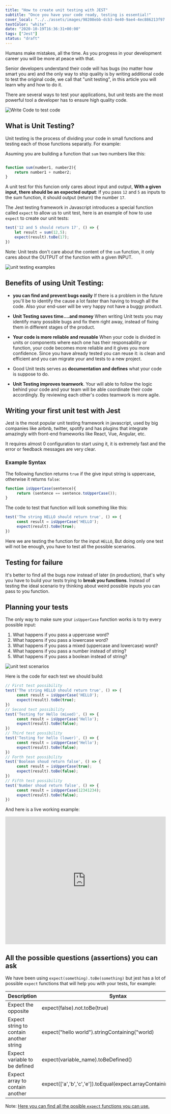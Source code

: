 ```yaml
---
title: "How to create unit testing with JEST"
subtitle: "Once you have your code ready, testing is essential!"
cover_local: "../../assets/images/98208ebb-dcb3-4e40-9ae4-4ec886213f97.jpeg"
textColor: "white"
date: "2020-10-19T16:36:31+00:00"
tags: ["Jest"]
status: "draft"
---
```


Humans make mistakes, all the time. As you progress in your development career you will be more at peace with that.

Senior developers understand their code will has bugs (no matter how smart you are) and the only way to ship quality is by writing additional code to test the original code, we call that "unit testing", in this article you will learn why and how to do it.

There are several ways to test your applications, but unit tests are the most powerful tool a developer has to ensure high quality code.

![Write Code to test code](../../assets/images/6b4upqv6at321.jpg)

 
## What is Unit Testing?

Unit testing is the process of dividing your code in small functions and testing each of those functions separatly. For example:

Asuming you are building a function that `sum` two numbers like this:

```js

function sum(number1, number2){
    return number1 + number2;
}
```

A unit test for this funcion only cares about input and output, **With a given input, there should be an expected output**: If you pass `12` and `5` as inputs to the sum function, it should output (return) the number `17`.

The Jest testing framework in Javascript introduces a special function called `expect` to allow us to unit test, here is an example of how to use `expect` to create our unit tests:

```js
test('12 and 5 should return 17', () => {
    let result = sum(12,5);
    expect(result).toBe(17);
})
```

Note: Unit tests don't care about the content of the `sum` function, it only cares about the OUTPUT of the function with a given INPUT.

![unit testing examples](../../assets/images/unit-test1.png)


## Benefits of using Unit Testing:

+ **you can find and prevent bugs easily** If there is a problem in the future you'll be to identify the cause a lot faster than having to trough all the code. Also your end-user will be very happy not have a buggy product.

+ **Unit Testing saves time....and money** When writing Unit tests you may identify many possible bugs and fix them right away, instead of fixing them in different stages of the product.

+ **Your code is more reliable and reusable** When your code is divided in units or components where each one has their responsability or function, your code becomes more reliable and it gives you more confidence. 
Since you have already tested you can reuse it: is clean and efficient and you can migrate your and tests to a new project.

+ Good Unit tests serves as **documentation and defines** what your code is suppose to do.

+ **Unit Testing improves teamwork**. Your will able to follow the logic behind your code and your team will be able coordinate their code accordingly. By reviewing each other's codes teamwork is more agile.

## Writing your first unit test with Jest

Jest is the most popular unit testing framework in javascript, used by big companies like airbnb, twitter, spotify and has plugins that integrate amazingly with front-end frameworks like React, Vue, Angular, etc.

It requires almost 0 configuration to start using it, it is extremely fast and the error or feedback messages are very clear.

### Example Syntax

The following function returns `true` if the give input string is uppercase, otherwise it returns `false`:

```js
function isUpperCase(sentence){
     return (sentence == sentence.toUpperCase());
}
```

The code to test that function will look something like this:

```js
test('The string HELLO should return true', () => {
     const result = isUpperCase('HELLO');
     expect(result).toBe(true);
})
```
Here we are testing the function for the input `HELLO`, But doing only one test will not be enough, you have to test all the possible scenarios.

## Testing for failure

It's better to find all the bugs now instead of later (in production), that's why you have to build your tests trying to **break you functions**.
Instead of testing the ideal scenario try thinking about weird possible inputs you can pass to you function.

## Planning your tests

The only way to make sure your `isUpperCase` function works is to try every possible input:

1. What happens if you pass a uppercase word?
2. What happens if you pass a lowercase word?
3. What happens if you pass a mixed (uppercase and lowercase) word?
4. What happens if you pass a number instead of string?
5. What happens if you pass a boolean instead of string?

![unit test scenarios](../../assets/images/unit-test-scenarios.png)

Here is the code for each test we should build:

```js
// First test possibility
test('The string HELLO should return true', () => {
     const result = isUpperCase('HELLO');
     expect(result).toBe(true);
})
// Second test possibility
test('Testing for Hello (mixed)', () => {
     const result = isUpperCase('Hello');
     expect(result).toBe(false);
})
// Third test possibility
test('Testing for hello (lower)', () => {
     const result = isUpperCase('Hello');
     expect(result).toBe(false);
})
// Forth test possibility
test('Boolean shoud return false', () => {
     const result = isUpperCase(true);
     expect(result).toBe(false);
})
// Fifth test possibility
test('Number shoud return false', () => {
     const result = isUpperCase(12341234);
     expect(result).toBe(false);
})
```

And here is a live working example:

<iframe height="400px" width="100%" src="https://repl.it/@4GeeksAcademy/Unit-Testing-Example?lite=true" scrolling="no" frameborder="no" allowtransparency="true" allowfullscreen="true" sandbox="allow-forms allow-pointer-lock allow-popups allow-same-origin allow-scripts allow-modals"></iframe>

## All the possible questions (assertions) you can ask

We have been using `expect(something).toBe(something)` but jest has a lot of possible `expect` functions that will help you with your tests, for example:

| Description | Syntax |
| ----------- | ------ |
| Expect the opposite | expect(false).not.toBe(true) |
| Expect string to contain another string | expect("hello world").stringContaining("world) |
| Expect variable to be defined | expect(variable_name).toBeDefined() |
| Expect array to contain another | expect(['a','b','c','e']).toEqual(expect.arrayContaining(['b','c'])) |

Note: [Here you can find all the posible `expect` functions you can use.](https://jestjs.io/docs/en/expect)
